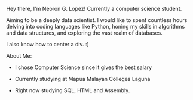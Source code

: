 Hey there, I'm Neoron G. Lopez! Currently a computer science student. 

Aiming to be a deeply data scientist. I would like to spent countless hours delving into coding languages like Python, honing my skills in algorithms and data structures, and exploring the vast realm of databases.

I also know how to center a div. :)

About Me:

- I chose Computer Science since it gives the best salary

- Currently studying at Mapua Malayan Colleges Laguna

- Right now studying SQL, HTML and Assembly.